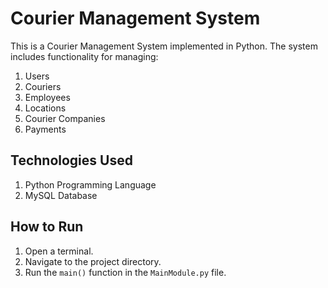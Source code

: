 # Courier Management System

This is a Courier Management System implemented in Python. The system includes functionality for managing: 
1. Users
2. Couriers
3. Employees
4. Locations
5. Courier Companies
6. Payments

## Technologies Used

1. Python Programming Language
2. MySQL Database

## How to Run

1. Open a terminal.
2. Navigate to the project directory.
3. Run the `main()` function in the `MainModule.py` file.

